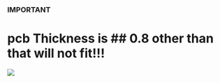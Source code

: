 ### IMPORTANT
# pcb Thickness is ## 0.8 other than that will not fit!!! 
![](https://github.com/Gameboypi/SPW/blob/master/Gerber%20files/1.jpg)
